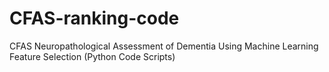# CFAS-ranking-code
CFAS Neuropathological Assessment of Dementia Using Machine Learning Feature Selection (Python Code Scripts)
